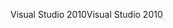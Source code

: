 <span data-ttu-id="5be03-101">Visual Studio 2010</span><span class="sxs-lookup"><span data-stu-id="5be03-101">Visual Studio 2010</span></span>